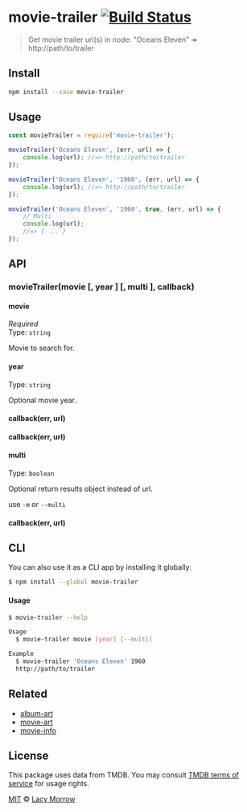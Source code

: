 # movie-trailer [![Build Status](https://travis-ci.org/lacymorrow/movie-trailer.svg?branch=master)](https://travis-ci.org/lacymorrow/movie-trailer)

> Get movie trailer url(s) in node: "Oceans Eleven" ➔ http://path/to/trailer


## Install

```bash
npm install --save movie-trailer
```


## Usage

```js
const movieTrailer = require('movie-trailer');

movieTrailer('Oceans Eleven', (err, url) => {
    console.log(url); //=> http://path/to/trailer
});

movieTrailer('Oceans Eleven', '1960', (err, url) => {
    console.log(url); //=> http://path/to/trailer
});

movieTrailer('Oceans Eleven', '1960', true, (err, url) => {
    // Multi
    console.log(url);
    //=> { ... } 
});
```

## API

### movieTrailer(movie [, year ] [, multi ], callback)

#### movie

*Required*  
Type: `string`

Movie to search for.


#### year

Type: `string` 

Optional movie year.

#### callback(err, url)


#### callback(err, url)


#### multi

Type: `boolean` 

Optional return results object instead of url.

use `-m` or `--multi`


#### callback(err, url)


## CLI

You can also use it as a CLI app by installing it globally:

```bash
$ npm install --global movie-trailer
```

#### Usage

```bash
$ movie-trailer --help

Usage
  $ movie-trailer movie [year] [--multi]

Example
  $ movie-trailer 'Oceans Eleven' 1960
  http://path/to/trailer
```


## Related

* [album-art](https://github.com/lacymorrow/album-art)
* [movie-art](https://github.com/lacymorrow/movie-art)
* [movie-info](https://github.com/lacymorrow/movie-info)


## License

This package uses data from TMDB. You may consult [TMDB terms of service](https://www.themoviedb.org/documentation/api/terms-of-use) for usage rights.

[MIT](http://opensource.org/licenses/MIT) © [Lacy Morrow](http://lacymorrow.com)

